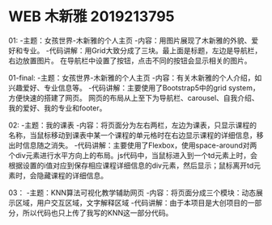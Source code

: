 # WEB 木新雅 2019213795
01:
  -主题：女孩世界-木新雅的个人主页
  -内容：用图片展现了木新雅的外貌、爱好和专业。
  -代码讲解：用Grid大致分成了三块。最上面是标题，左边是导航栏，右边放置图片。
            在导航栏中设置了按钮，点击不同的按钮会显示相关的图片。
            
01-final:
  -主题：女孩世界-木新雅的个人主页
  -内容：有关木新雅的个人介绍，如兴趣爱好、专业信息等。
  -代码讲解：主要使用了Bootstrap5中的grid system，方便快速的搭建了网页。
            网页的布局从上至下为导航栏、carousel、自我介绍、我的爱好、我的专业和footer。
            
02:
  -主题：我的课表
  -内容：将页面分为左右两栏，左边为课表，只显示课程的名称，当鼠标移动到课表中某一个课程的单元格时在右边显示课程的详细信息，移出时信息随之消失。
  -代码讲解：主要使用了Flexbox，使用space-around对两个div元素进行水平方向上的布局。js代码中，当鼠标进入到一个td元素上时，会根据设置的i值对应到保存相应课程详细信息的div元素，然后显示；鼠标离开td元素时，会隐藏课程的详细信息。
  
03：
  -主题：KNN算法可视化教学辅助网页
  -内容：将页面分成三个模块：动态展示区域，用户交互区域，文字解释区域
  -代码讲解：由于本项目是大创项目的一部分，所以代码也只上传了我写的KNN这一部分代码。
